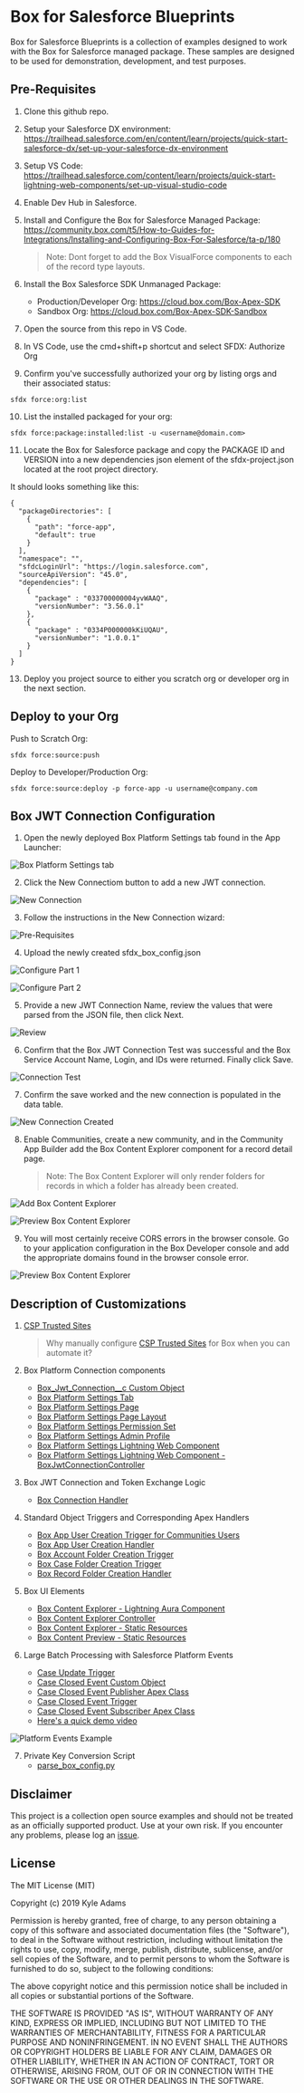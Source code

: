 # Box for Salesforce Blueprints
Box for Salesforce Blueprints is a collection of examples designed to work with the Box for Salesforce managed package. These samples are designed to be used for demonstration, development, and test purposes.

## Pre-Requisites

1. Clone this github repo.
2. Setup your Salesforce DX environment: https://trailhead.salesforce.com/en/content/learn/projects/quick-start-salesforce-dx/set-up-your-salesforce-dx-environment
3. Setup VS Code: https://trailhead.salesforce.com/content/learn/projects/quick-start-lightning-web-components/set-up-visual-studio-code
4. Enable Dev Hub in Salesforce.
5. Install and Configure the Box for Salesforce Managed Package: https://community.box.com/t5/How-to-Guides-for-Integrations/Installing-and-Configuring-Box-For-Salesforce/ta-p/180
    > Note: Dont forget to add the Box VisualForce components to each of the record type layouts.

6. Install the Box Salesforce SDK Unmanaged Package:
    
    * Production/Developer Org: https://cloud.box.com/Box-Apex-SDK
    * Sandbox Org: https://cloud.box.com/Box-Apex-SDK-Sandbox

7. Open the source from this repo in VS Code.
8. In VS Code, use the cmd+shift+p shortcut and select SFDX: Authorize Org
9. Confirm you've successfully authorized your org by listing orgs and their associated status:
```
sfdx force:org:list
```
10. List the installed packaged for your org:
```
sfdx force:package:installed:list -u <username@domain.com>
```
11. Locate the Box for Salesforce package and copy the PACKAGE ID and VERSION into a new dependencies json element of the sfdx-project.json located at the root project directory.

It should looks something like this:
```
{
  "packageDirectories": [
    {
      "path": "force-app",
      "default": true
    }
  ],
  "namespace": "",
  "sfdcLoginUrl": "https://login.salesforce.com",
  "sourceApiVersion": "45.0",
  "dependencies": [
    { 
      "package" : "033700000004yvWAAQ",
      "versionNumber": "3.56.0.1"
    },
    { 
      "package" : "0334P000000kKiUQAU",
      "versionNumber": "1.0.0.1"
    }
  ]
}
```
13. Deploy you project source to either you scratch org or developer org in the next section.

## Deploy to your Org
Push to Scratch Org:
```
sfdx force:source:push
```


Deploy to Developer/Production Org:
```
sfdx force:source:deploy -p force-app -u username@company.com
```

## Box JWT Connection Configuration
1. Open the newly deployed Box Platform Settings tab found in the App Launcher:

![Box Platform Settings tab](/images/1-add-tab.png)

2. Click the New Connectiom button to add a new JWT connection.

![New Connection](/images/2-new-connection.png)

3. Follow the instructions in the New Connection wizard:

![Pre-Requisites](/images/3-prereqs.png)

4. Upload the newly created sfdx_box_config.json

![Configure Part 1](/images/4a-configure.png)

![Configure Part 2](/images/4b-configure.png)

5. Provide a new JWT Connection Name, review the values that were parsed from the JSON file, then click Next.

![Review](/images/5-review.png)

6. Confirm that the Box JWT Connection Test was successful and the Box Service Account Name, Login, and IDs were returned. Finally click Save.

![Connection Test](/images/6-service-account-connection-test.png)

7. Confirm the save worked and the new connection is populated in the data table.

![New Connection Created](/images/7-connection-created.png)

8. Enable Communities, create a new community, and in the Community App Builder add the Box Content Explorer component for a record detail page.
    > Note: The Box Content Explorer will only render folders for records in which a folder has already been created.

![Add Box Content Explorer](/images/8-app-builder-add.png)

![Preview Box Content Explorer](/images/9-app-builder-preview.png)

9. You will most certainly receive CORS errors in the browser console. Go to your application configuration in the Box Developer console and add the appropriate domains found in the browser console error.

![Preview Box Content Explorer](/images/10-box-cors-configuration.png)

## Description of Customizations
1. [CSP Trusted Sites](/force-app/main/default/cspTrustedSites)

    > Why manually configure [CSP Trusted Sites](https://help.salesforce.com/articleView?id=csp_trusted_sites.htm) for Box when you can automate it?

2. Box Platform Connection components
    
    * [Box_Jwt_Connection__c Custom Object](/force-app/main/default/objects/Box_Jwt_Connection__c)
    * [Box Platform Settings Tab](/force-app/main/default/tabs/BoxPlatformTab.tab-meta.xml)
    * [Box Platform Settings Page](/force-app/main/default/flexipage/BoxPlatformPage.flexipage-meta.xml)
    * [Box Platform Settings Page Layout](/force-app/main/default/layouts/Box_Jwt_Connection__c-Layout.layout-meta.xml)
    * [Box Platform Settings Permission Set](/force-app/main/default/permissionsets/BoxPlatform.permissionset-meta.xml)
    * [Box Platform Settings Admin Profile](/force-app/main/default/profiles/Admin.profile-meta.xml)
    * [Box Platform Settings Lightning Web Component](/force-app/main/default/lwc/boxPlatformSettings)
    * [Box Platform Settings Lightning Web Component - BoxJwtConnectionController](/force-app/main/default/classes/BoxJwtConnectionController.cls)
    
3. Box JWT Connection and Token Exchange Logic
    * [Box Connection Handler](/force-app/main/default/classes/BoxConnection.cls)

4. Standard Object Triggers and Corresponding Apex Handlers
    * [Box App User Creation Trigger for Communities Users](/force-app/main/default/triggers/AppUserCreation.trigger)
    * [Box App User Creation Handler](/force-app/main/default/classes/BoxAppUserHandler.cls)
    * [Box Account Folder Creation Trigger](/force-app/main/default/triggers/AccountFolderCreation.trigger)
    * [Box Case Folder Creation Trigger](/force-app/main/default/triggers/CaseTrigger.trigger#L5)
    * [Box Record Folder Creation Handler](/force-app/main/default/classes/BoxRecordFolderHandler.cls)

5. Box UI Elements
    * [Box Content Explorer - Lightning Aura Component](/force-app/main/default/aura/BoxContentExplorer)
    * [Box Content Explorer Controller](/force-app/main/default/classes/BoxContentExplorerController.cls)
    * [Box Content Explorer - Static Resources](/force-app/main/default/staticresources/explorer)
    * [Box Content Preview - Static Resources](/force-app/main/default/staticresources/preview)

6. Large Batch Processing with Salesforce Platform Events
    * [Case Update Trigger](/force-app/main/default/triggers/CaseTrigger.trigger#L9)
    * [Case Closed Event Custom Object](/force-app/main/default/objects/Case_Closed__e)
    * [Case Closed Event Publisher Apex Class](/force-app/main/default/classes/CaseClosedEventPublisher.cls)
    * [Case Closed Event Trigger](/force-app/main/default/triggers/CaseClosedEventTrigger.trigger)
    * [Case Closed Event Subscriber Apex Class](/force-app/main/default/classes/CaseClosedEventSubscriber.cls)
    * [Here's a quick demo video](https://cloud.box.com/s/pnazifgluovtx1exzuej8r2oebkr8fi3)

![Platform Events Example](/images/11-box-sfdc-platform-events.png)

7. Private Key Conversion Script
    * [parse_box_config.py](/scripts/parse_box_config.py)

## Disclaimer
This project is a collection open source examples and should not be treated as an officially supported product. Use at your own risk. If you encounter any problems, please log an [issue](https://github.com/kylefernandadams/box-for-salesforce-blueprints/issues).

## License
 
The MIT License (MIT)

Copyright (c) 2019 Kyle Adams

Permission is hereby granted, free of charge, to any person obtaining a copy of this software and associated documentation files (the "Software"), to deal in the Software without restriction, including without limitation the rights to use, copy, modify, merge, publish, distribute, sublicense, and/or sell copies of the Software, and to permit persons to whom the Software is furnished to do so, subject to the following conditions:

The above copyright notice and this permission notice shall be included in all copies or substantial portions of the Software.

THE SOFTWARE IS PROVIDED "AS IS", WITHOUT WARRANTY OF ANY KIND, EXPRESS OR IMPLIED, INCLUDING BUT NOT LIMITED TO THE WARRANTIES OF MERCHANTABILITY, FITNESS FOR A PARTICULAR PURPOSE AND NONINFRINGEMENT. IN NO EVENT SHALL THE AUTHORS OR COPYRIGHT HOLDERS BE LIABLE FOR ANY CLAIM, DAMAGES OR OTHER LIABILITY, WHETHER IN AN ACTION OF CONTRACT, TORT OR OTHERWISE, ARISING FROM, OUT OF OR IN CONNECTION WITH THE SOFTWARE OR THE USE OR OTHER DEALINGS IN THE SOFTWARE.
